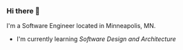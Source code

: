 ### Hi there 👋
I'm a Software Engineer located in Minneapolis, MN.
- I'm currently learning *Software Design and Architecture*